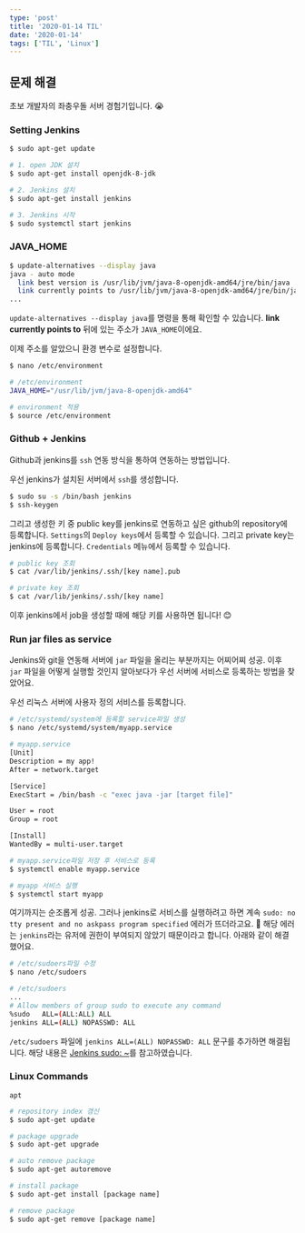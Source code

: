 ```yaml
---
type: 'post'
title: '2020-01-14 TIL'
date: '2020-01-14'
tags: ['TIL', 'Linux']
---
```


## 문제 해결

초보 개발자의 좌충우돌 서버 경험기입니다. 😭

### Setting Jenkins

```bash
$ sudo apt-get update

# 1. open JDK 설치
$ sudo apt-get install openjdk-8-jdk

# 2. Jenkins 설치
$ sudo apt-get install jenkins

# 3. Jenkins 시작
$ sudo systemctl start jenkins
```

### JAVA_HOME

```bash
$ update-alternatives --display java
java - auto mode
  link best version is /usr/lib/jvm/java-8-openjdk-amd64/jre/bin/java
  link currently points to /usr/lib/jvm/java-8-openjdk-amd64/jre/bin/java
...
```

`update-alternatives --display java`를 명령을 통해 확인할 수 있습니다. **link currently points to** 뒤에 있는 주소가 `JAVA_HOME`이에요.

이제 주소를 알았으니 환경 변수로 설정합니다.

```bash
$ nano /etc/environment

# /etc/environment
JAVA_HOME="/usr/lib/jvm/java-8-openjdk-amd64"

# environment 적용
$ source /etc/environment
```

### Github + Jenkins

Github과 jenkins를 `ssh` 연동 방식을 통하여 연동하는 방법입니다.

우선 jenkins가 설치된 서버에서 `ssh`를 생성합니다.

```bash
$ sudo su -s /bin/bash jenkins
$ ssh-keygen
```

그리고 생성한 키 중 public key를 jenkins로 연동하고 싶은 github의 repository에 등록합니다. `Settings`의 `Deploy keys`에서 등록할 수 있습니다. 그리고 private key는 jenkins에 등록합니다. `Credentials` 메뉴에서 등록할 수 있습니다.

```bash
# public key 조회
$ cat /var/lib/jenkins/.ssh/[key name].pub

# private key 조회
$ cat /var/lib/jenkins/.ssh/[key name]
```

이후 jenkins에서 job을 생성할 때에 해당 키를 사용하면 됩니다! 😊

### Run jar files as service

Jenkins와 git을 연동해 서버에 `jar` 파일을 올리는 부분까지는 어찌어찌 성공. 이후 `jar` 파일을 어떻게 실행할 것인지 알아보다가 우선 서버에 서비스로 등록하는 방법을 찾았어요.

우선 리눅스 서버에 사용자 정의 서비스를 등록합니다.

```bash
# /etc/systemd/system에 등록할 service파일 생성
$ nano /etc/systemd/system/myapp.service

# myapp.service
[Unit]
Description = my app!
After = network.target

[Service]
ExecStart = /bin/bash -c "exec java -jar [target file]"

User = root
Group = root

[Install]
WantedBy = multi-user.target

# myapp.service파일 저장 후 서비스로 등록
$ systemctl enable myapp.service

# myapp 서비스 실행
$ systemctl start myapp
```

여기까지는 순조롭게 성공. 그러나 jenkins로 서비스를 실행하려고 하면 계속 `sudo: no tty present and no askpass program specified` 에러가 뜨더라고요. 🤣 해당 에러는 `jenkins`라는 유저에 권한이 부여되지 않았기 때문이라고 합니다. 아래와 같이 해결했어요.

```bash
# /etc/sudoers파일 수정
$ nano /etc/sudoers

# /etc/sudoers
...
# Allow members of group sudo to execute any command
%sudo   ALL=(ALL:ALL) ALL
jenkins ALL=(ALL) NOPASSWD: ALL
```

`/etc/sudoers` 파일에 `jenkins ALL=(ALL) NOPASSWD: ALL` 문구를 추가하면 해결됩니다. 해당 내용은 [Jenkins sudo: ~](https://stackoverflow.com/questions/37603621/jenkins-sudo-no-tty-present-and-no-askpass-program-specified-with-nopasswd)를 참고하였습니다.

### Linux Commands

`apt`

```bash
# repository index 갱신
$ sudo apt-get update

# package upgrade
$ sudo apt-get upgrade

# auto remove package
$ sudo apt-get autoremove

# install package
$ sudo apt-get install [package name]

# remove package
$ sudo apt-get remove [package name]
```
